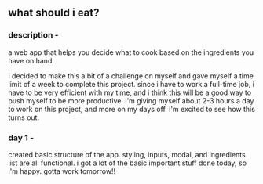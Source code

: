 ## what should i eat?

### description -

a web app that helps you decide what to cook based on the ingredients you have on hand.

i decided to make this a bit of a challenge on myself and gave myself a time limit of a week to complete this project. since i have to work a full-time job, i have to be very efficient with my time, and i think this will be a good way to push myself to be more productive. i'm giving myself about 2-3 hours a day to work on this project, and more on my days off. i'm excited to see how this turns out.

### day 1 -

created basic structure of the app. styling, inputs, modal, and ingredients list are all functional. i got a lot of the basic important stuff done today, so i'm happy. gotta work tomorrow!!
